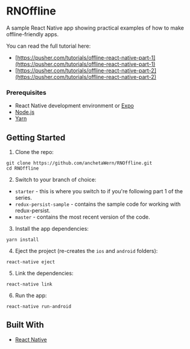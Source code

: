 # RNOffline
A sample React Native app showing practical examples of how to make offline-friendly apps.

You can read the full tutorial here: 

- [https://pusher.com/tutorials/offline-react-native-part-1](https://pusher.com/tutorials/offline-react-native-part-1)
- [https://pusher.com/tutorials/offline-react-native-part-2](https://pusher.com/tutorials/offline-react-native-part-2)

### Prerequisites

- React Native development environment or [Expo](https://expo.io/)
- [Node.js](https://nodejs.org/en/)
- [Yarn](https://yarnpkg.com/en/)

## Getting Started

1. Clone the repo:

```
git clone https://github.com/anchetaWern/RNOffline.git
cd RNOffline
```

2. Switch to your branch of choice:

- `starter` - this is where you switch to if you're following part 1 of the series.
- `redux-persist-sample` - contains the sample code for working with redux-persist.
- `master` - contains the most recent version of the code.

3. Install the app dependencies:

```
yarn install
```

4. Eject the project (re-creates the `ios` and `android` folders):

```
react-native eject
```

5. Link the dependencies:

```
react-native link
```

6. Run the app:

```
react-native run-android
```


## Built With

* [React Native](http://facebook.github.io/react-native/)
